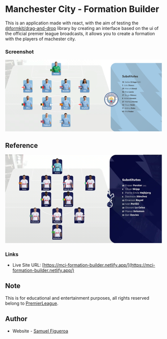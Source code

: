 # Manchester City - Formation Builder

This is an application made with react, with the aim of testing the [@formkit/drag-and-drop](https://drag-and-drop.formkit.com/) library by creating an interface based on the ui of the official premier league broadcasts, it allows you to create a formation with the players of machester city.

### Screenshot

![](./screenshot_desktop.png)

## Reference

![](./premier_ref.jpg)

### Links

- Live Site URL: [https://mci-formation-builder.netlify.app/](https://mci-formation-builder.netlify.app/)

## Note

This is for educational and entertainment purposes, all rights reserved belong to [PremierLeague](https://www.premierleague.com/).

## Author

- Website - [Samuel Figueroa](https://sfweb.netlify.app/)

